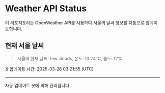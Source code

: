 
# Weather API Status

이 리포지토리는 OpenWeather API를 사용하여 서울의 날씨 정보를 자동으로 업데이트합니다.

## 현재 서울 날씨
> 서울의 현재 날씨: few clouds, 온도: 10.24°C, 습도: 12%

⏳ 업데이트 시간: 2025-03-28 03:21:55 (UTC)

---
자동 업데이트 봇에 의해 관리됩니다.
